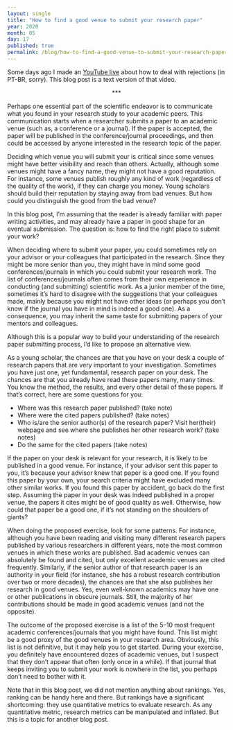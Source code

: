 ```yaml
---
layout: single
title: "How to find a good venue to submit your research paper"
year: 2020
month: 05
day: 17
published: true
permalink: /blog/how-to-find-a-good-venue-to-submit-your-research-paper
---
```


Some days ago I made an [YouTube live](https://www.youtube.com/watch?v=WtGbp2HwmKA&t=3s) about how to deal with rejections (in PT-BR, sorry). This blog post is a text version of that video.

<center>
***
</center>

Perhaps one essential part of the scientific endeavor is to communicate what you found in your research study to your academic peers. This communication starts when a researcher submits a paper to an academic venue (such as, a conference or a journal). If the paper is accepted, the paper will be published in the conference/journal proceedings, and then could be accessed by anyone interested in the research topic of the paper.

Deciding which venue you will submit your is critical since some venues might have better visibility and reach than others. Actually, although some venues might have a fancy name, they might not have a good reputation. For instance, some venues publish roughly any kind of work (regardless of the quality of the work), if they can charge you money. Young scholars should build their reputation by staying away from bad venues. But how could you distinguish the good from the bad venue?

In this blog post, I’m assuming that the reader is already familiar with paper writing activities, and may already have a paper in good shape for an eventual submission. The question is: how to find the right place to submit your work?

When deciding where to submit your paper, you could sometimes rely on your advisor or your colleagues that participated in the research. Since they might be more senior than you, they might have in mind some good conferences/journals in which you could submit your research work. The list of conferences/journals often comes from their own experience in conducting (and submitting) scientific work. As a junior member of the time, sometimes it’s hard to disagree with the suggestions that your colleagues made, mainly because you might not have other ideas (or perhaps you don’t know if the journal you have in mind is indeed a good one). As a consequence, you may inherit the same taste for submitting papers of your mentors and colleagues.

Although this is a popular way to build your understanding of the research paper submitting process, I’d like to propose an alternative view.

As a young scholar, the chances are that you have on your desk a couple of research papers that are very important to your investigation. Sometimes you have just one, yet fundamental, research paper on your desk. The chances are that you already have read these papers many, many times. You know the method, the results, and every other detail of these papers. If that’s correct, here are some questions for you:

- Where was this research paper published? (take note)
- Where were the cited papers published? (take notes)
- Who is/are the senior author(s) of the research paper? Visit her(their) webpage and see where she publishes her other research work? (take notes)
- Do the same for the cited papers (take notes)

If the paper on your desk is relevant for your research, it is likely to be published in a good venue. For instance, if your advisor sent this paper to you, it’s because your advisor knew that paper is a good one. If you found this paper by your own, your search criteria might have excluded many other similar works. If you found this paper by accident, go back do the first step. Assuming the paper in your desk was indeed published in a proper venue, the papers it cites might be of good quality as well. Otherwise, how could that paper be a good one, if it’s not standing on the shoulders of giants?

When doing the proposed exercise, look for some patterns. For instance, although you have been reading and visiting many different research papers published by various researchers in different years, note the most common venues in which these works are published. Bad academic venues can absolutely be found and cited, but only excellent academic venues are cited frequently. Similarly, if the senior author of that research paper is an authority in your field (for instance, she has a robust research contribution over two or more decades), the chances are that she also publishes her research in good venues. Yes, even well-known academics may have one or other publications in obscure journals. Still, the majority of her contributions should be made in good academic venues (and not the opposite).

The outcome of the proposed exercise is a list of the 5–10 most frequent academic conferences/journals that you might have found. This list might be a good proxy of the good venues in your research area. Obviously, this list is not definitive, but it may help you to get started. During your exercise, you definitely have encountered dozes of academic venues, but I suspect that they don’t appear that often (only once in a while). If that journal that keeps inviting you to submit your work is nowhere in the list, you perhaps don’t need to bother with it.

Note that in this blog post, we did not mention anything about rankings. Yes, ranking can be handy here and there. But rankings have a significant shortcoming: they use quantitative metrics to evaluate research. As any quantitative metric, research metrics can be manipulated and inflated. But this is a topic for another blog post.
